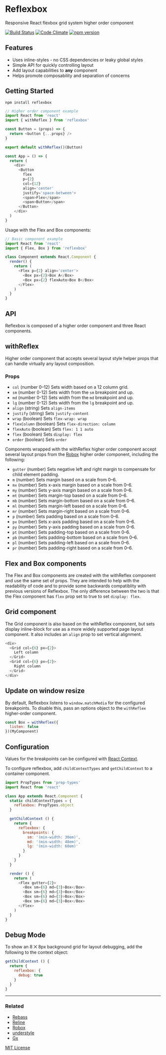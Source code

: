 
# Reflexbox

Responsive React flexbox grid system higher order component

[![Build Status](https://travis-ci.org/jxnblk/reflexbox.svg?branch=master)](https://travis-ci.org/jxnblk/reflexbox)
[![Code Climate](https://codeclimate.com/github/jxnblk/reflexbox/badges/gpa.svg)](https://codeclimate.com/github/jxnblk/reflexbox)
[![npm version](https://badge.fury.io/js/reflexbox.svg)](https://badge.fury.io/js/reflexbox)

## Features
- Uses inline-styles - no CSS dependencies or leaky global styles
- Simple API for quickly controlling layout
- Add layout capabilities to **any** component
- Helps promote composability and separation of concerns

## Getting Started

```
npm install reflexbox
```

```js
// Higher order component example
import React from 'react'
import { withReflex } from 'reflexbox'

const Button = (props) => {
  return <button {...props} />
}

export default withReflex()(Button)
```

```js
const App = () => {
  return (
    <div>
      <Button
        flex
        p={2}
        col={12}
        align='center'
        justify='space-between'>
        <span>Flex</span>
        <span>Button</span>
      </Button>
    </div>
  )
}
```

Usage with the Flex and Box components:

```js
// Basic component example
import React from 'react'
import { Flex, Box } from 'reflexbox'

class Component extends React.Component {
  render() {
    return (
      <Flex p={2} align='center'>
        <Box px={2}>Box A</Box>
        <Box px={2} flexAuto>Box B</Box>
      </Flex>
    )
  }
}
```

## API

Reflexbox is composed of a higher order component and three React components.

## withReflex

Higher order component that accepts several layout style helper props
that can handle virtually any layout composition.

### Props

- `col` (number 0–12) Sets width based on a 12 column grid.
- `sm` (number 0-12) Sets width from the `sm` breakpoint and up.
- `md` (number 0-12) Sets width from the `md` breakpoint and up.
- `lg` (number 0-12) Sets width from the `lg` breakpoint and up.
- `align` (string) Sets `align-items`
- `justify` (string) Sets `justify-content`
- `wrap` (boolean) Sets `flex-wrap: wrap`
- `flexColumn` (boolean) Sets `flex-direction: column`
- `flexAuto` (boolean) Sets `flex: 1 1 auto`
- `flex` (boolean) Sets `display: flex`
- `order` (boolean) Sets `order`

Components wrapped with the withReflex higher order component accept several layout props from
the [Robox](https://github.com/jxnblk/robox) higher order component, including the following:

- `gutter` (number) Sets negative left and right margin to compensate for child element padding.
- `m` (number) Sets margin based on a scale from 0–6.
- `mx` (number) Sets x-axis margin based on a scale from 0–6.
- `my` (number) Sets y-axis margin based on a scale from 0–6.
- `mt` (number) Sets margin-top based on a scale from 0–6.
- `mb` (number) Sets margin-bottom based on a scale from 0–6.
- `ml` (number) Sets margin-left based on a scale from 0–6.
- `mr` (number) Sets margin-right based on a scale from 0–6.
- `p` (number) Sets padding based on a scale from 0–6.
- `px` (number) Sets x-axis padding based on a scale from 0–6.
- `py` (number) Sets y-axis padding based on a scale from 0–6.
- `pt` (number) Sets padding-top based on a scale from 0–6.
- `pb` (number) Sets padding-bottom based on a scale from 0–6.
- `pl` (number) Sets padding-left based on a scale from 0–6.
- `pr` (number) Sets padding-right based on a scale from 0–6.

## Flex and Box components

The Flex and Box components are created with the withReflex component and use the same set of props.
They are intended to help with the readability of code and
to provide some backwards compatiblity with previous versions
of Reflexbox.
The only difference between the two is that the Flex component has `flex` prop set to true to set `display: flex`.

## Grid component

The Grid component is also based on the withReflex component, but sets display inline-block for use as a more widely supported page layout component. It also includes an `align` prop to set vertical alignment.

```js
<div>
  <Grid col={6} px={2}>
    Left column
  </Grid>
  <Grid col={6} px={2}>
    Right column
  </Grid>
</div>
```

## Update on window resize

By default, Reflexbox listens to `window.matchMedia` for the configured breakpoints.
To disable this, pass an options object to the `withReflex` higher-order component.

```js
const Box = withReflex({
  listen: false
})(MyComponent)
```

## Configuration

Values for the breakpoints can be configured with
[React Context](https://facebook.github.io/react/docs/context.html).

To configure reflexbox, add `childContextTypes` and `getChildContext` to a container component.

```js
import PropTypes from 'prop-types'
import React from 'react'

class App extends React.Component {
  static childContextTypes = {
    reflexbox: PropTypes.object
  }

  getChildContext () {
    return {
      reflexbox: {
        breakpoints: {
          sm: '(min-width: 30em)',
          md: '(min-width: 48em)',
          lg: '(min-width: 60em)'
        }
      }
    }
  }

  render () {
    return (
      <Flex gutter={2}>
        <Box sm={6} md={3}>Box</Box>
        <Box sm={6} md={3}>Box</Box>
        <Box sm={6} md={3}>Box</Box>
        <Box sm={6} md={3}>Box</Box>
      </Flex>
    )
  }
}
```

## Debug Mode

To show an 8 ⨉ 8px background grid for layout debugging, add the following to the context object:

```js
getChildContext () {
  return {
    reflexbox: {
      debug: true
    }
  }
}
```

---

### Related

- [Rebass](http://jxnblk.com/rebass)
- [Reline](http://jxnblk.com/reline)
- [Robox](http://jxnblk.com/robox)
- [understyle](http://jxnblk.com/understyle)
- [Gx](http://jxnblk.com/gx)

[MIT License](.github/LICENSE.md)

